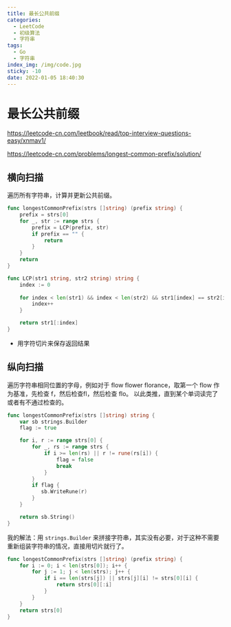 ```yaml
---
title: 最长公共前缀
categories:
  - LeetCode
  - 初级算法
  - 字符串
tags:
  - Go
  - 字符串
index_img: /img/code.jpg
sticky: -10
date: 2022-01-05 18:40:30
---
```


# 最长公共前缀

https://leetcode-cn.com/leetbook/read/top-interview-questions-easy/xnmav1/

https://leetcode-cn.com/problems/longest-common-prefix/solution/

## 横向扫描

遍历所有字符串，计算并更新公共前缀。

```go
func longestCommonPrefix(strs []string) (prefix string) {
    prefix = strs[0]
    for _, str := range strs {
        prefix = LCP(prefix, str)
        if prefix == "" {
            return 
        }
    }
    return
}

func LCP(str1 string, str2 string) string {
    index := 0
    
    for index < len(str1) && index < len(str2) && str1[index] == str2[index] {
        index++
    }

    return str1[:index]
}
```
+ 用字符切片来保存返回结果

## 纵向扫描

遍历字符串相同位置的字母，例如对于 flow flower florance，取第一个 flow 作为基准，先检查 f，然后检查fl，然后检查 flo。
以此类推，直到某个单词读完了或者有不通过检查的。

```go
func longestCommonPrefix(strs []string) string {
    var sb strings.Builder
    flag := true

    for i, r := range strs[0] {
        for _, rs := range strs {
            if i >= len(rs) || r != rune(rs[i]) {
                flag = false
                break
            }
        }
        if flag {
           sb.WriteRune(r)
        }
    }

    return sb.String()
}
```

我的解法：用 `strings.Builder` 来拼接字符串，其实没有必要，对于这种不需要重新组装字符串的情况，直接用切片就行了。


```go
func longestCommonPrefix(strs []string) (prefix string) {
    for i := 0; i < len(strs[0]); i++ {
        for j := 1; j < len(strs); j++ {
            if i == len(strs[j]) || strs[j][i] != strs[0][i] {
                return strs[0][:i]
            }
        }
    }
    return strs[0]
}
```